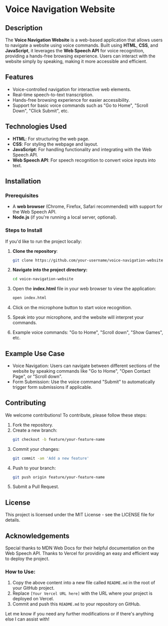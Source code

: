 # Voice Navigation Website

## Description
The **Voice Navigation Website** is a web-based application that allows users to navigate a website using voice commands. Built using **HTML**, **CSS**, and **JavaScript**, it leverages the **Web Speech API** for voice recognition, providing a hands-free browsing experience. Users can interact with the website simply by speaking, making it more accessible and efficient.

## Features
- Voice-controlled navigation for interactive web elements.
- Real-time speech-to-text transcription.
- Hands-free browsing experience for easier accessibility.
- Support for basic voice commands such as "Go to Home", "Scroll Down", "Click Submit", etc.

## Technologies Used
- **HTML**: For structuring the web page.
- **CSS**: For styling the webpage and layout.
- **JavaScript**: For handling functionality and integrating with the Web Speech API.
- **Web Speech API**: For speech recognition to convert voice inputs into text.

## Installation


### Prerequisites
- A **web browser** (Chrome, Firefox, Safari recommended) with support for the Web Speech API.
- **Node.js** (if you're running a local server, optional).

### Steps to Install
If you'd like to run the project locally:

1. **Clone the repository**:
   ```bash
   git clone https://github.com/your-username/voice-navigation-website.git
2. **Navigate into the project directory:**
   ```bash
   cd voice-navigation-website
   
3. Open the **index.html** file in your web browser to view the application:
   ```bash
   open index.html

4. Click on the microphone button to start voice recognition.

5. Speak into your microphone, and the website will interpret your commands.

6. Example voice commands: "Go to Home", "Scroll down", "Show Games", etc.

## Example Use Case

- Voice Navigation: Users can navigate between different sections of the website by speaking commands like "Go to Home", "Open Contact Page", or "Scroll down".
- Form Submission: Use the voice command "Submit" to automatically trigger form submissions if applicable.

## Contributing
We welcome contributions! To contribute, please follow these steps:

1. Fork the repository.
2. Create a new branch:
   ```bash
   git checkout -b feature/your-feature-name
3. Commit your changes:
   ```bash
   git commit -am 'Add a new feature'
4. Push to your branch:
   ```bash
   git push origin feature/your-feature-name
5. Submit a Pull Request.

## License
This project is licensed under the MIT License - see the LICENSE file for details.

## Acknowledgements
Special thanks to MDN Web Docs for their helpful documentation on the Web Speech API.
Thanks to Vercel for providing an easy and efficient way to deploy the project.


### How to Use:
1. Copy the above content into a new file called `README.md` in the root of your GitHub project.
2. Replace `[Your Vercel URL here]` with the URL where your project is deployed on Vercel.
3. Commit and push this `README.md` to your repository on GitHub.

Let me know if you need any further modifications or if there's anything else I can assist with!

